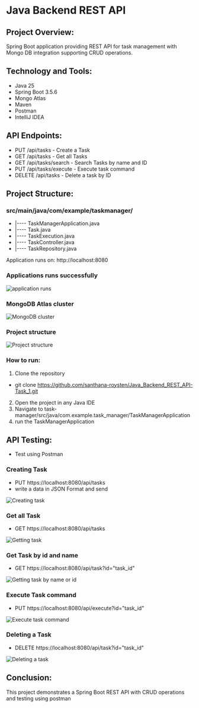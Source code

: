 # Java Backend REST API

## Project Overview:
Spring Boot application providing REST API for task management with Mongo DB integration supporting CRUD operations.

## Technology and Tools:
- Java 25
- Spring Boot 3.5.6
- Mongo Atlas
- Maven
- Postman
- IntelliJ IDEA

## API Endpoints:
- PUT /api/tasks - Create a Task
- GET /api/tasks - Get all Tasks
- GET /api/tasks/search - Search Tasks by name and ID
- PUT /api/tasks/execute - Execute task command
- DELETE /api/tasks - Delete a task by ID

## Project Structure:
### src/main/java/com/example/taskmanager/
- |---- TaskManagerApplication.java
- |---- Task.java 
- |---- TaskExecution.java
- |---- TaskController.java
- |---- TaskRepository.java

Application runs on: http://localhost:8080

### Applications runs successfully
![application runs]( api_testing_screenshots/connectionsuccess.png)
### MongoDB Atlas cluster
![MongoDB cluster](api_testing_screenshots/mongodbcluster.png)
### Project structure
![Project structure](api_testing_screenshots/Projectstructure.png)

### How to run:
1. Clone the repository
- git clone https://github.com/santhana-roysten/Java_Backend_REST_API-Task_1.git
2. Open the project in any Java IDE
3. Navigate to task-manager/src/java/com.example.task_manager/TaskManagerApplication
4. run the TaskManagerApplication

## API Testing:
- Test using Postman 
### Creating Task
- PUT https://localhost:8080/api/tasks
- write a data in JSON Format and send

![Creating task](api_testing_screenshots/creatingtask.png)
### Get all Task
- GET https://localhost:8080/api/tasks

![Getting task](api_testing_screenshots/Testsearch.png)
### Get Task by id and name
- GET https://localhost:8080/api/task?id="task_id"

![Getting task by name or id](api_testing_screenshots/searchbyid.png)
### Execute Task command
- PUT https://localhost:8080/api/execute?id="task_id"

![Execute task command](api_testing_screenshots/testexecute.png)
### Deleting a Task
- DELETE https://localhost:8080/api/task?id="task_id"

![Deleting a task](api_testing_screenshots/testdelete.png)

## Conclusion:
This project demonstrates a Spring Boot REST API with CRUD operations and testing using postman



